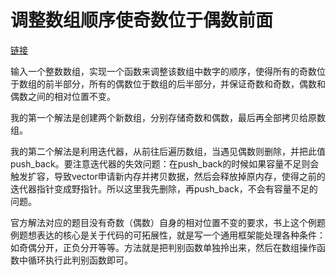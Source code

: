 # 调整数组顺序使奇数位于偶数前面

[链接](https://www.nowcoder.com/practice/beb5aa231adc45b2a5dcc5b62c93f593?tpId=13&tqId=11166&tPage=1&rp=1&ru=/ta/coding-interviews&qru=/ta/coding-interviews/question-ranking)

输入一个整数数组，实现一个函数来调整该数组中数字的顺序，使得所有的奇数位于数组的前半部分，所有的偶数位于数组的后半部分，并保证奇数和奇数，偶数和偶数之间的相对位置不变。



我的第一个解法是创建两个新数组，分别存储奇数和偶数，最后再全部拷贝给原数组。



我的第二个解法是利用迭代器，从前往后遍历数组，当遇见偶数则删除，并把此值push_back。要注意迭代器的失效问题：在push_back的时候如果容量不足则会触发扩容，导致vector申请新内存并拷贝数据，然后会释放掉原内存，使得之前的迭代器指针变成野指针。所以这里我先删除，再push_back，不会有容量不足的问题。



官方解法对应的题目没有奇数（偶数）自身的相对位置不变的要求，书上这个例题例题想表达的核心是关于代码的可拓展性，就是写一个通用框架能处理各种条件：如奇偶分开，正负分开等等。方法就是把判别函数单独拎出来，然后在数组操作函数中循环执行此判别函数即可。